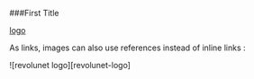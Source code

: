 ###First Title

[logo](http://www.baidu.com "revolunet logo")

As links, images can also use references instead of inline links :

![revolunet logo][revolunet-logo]